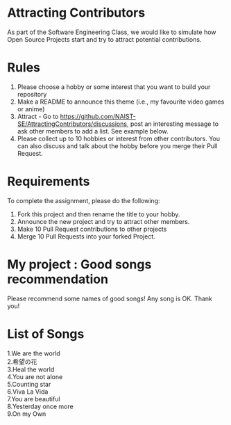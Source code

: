 # Attracting Contributors
As part of the Software Engineering Class, we would like to simulate how Open Source Projects start and try to attract potential contributions.

# Rules

1. Please choose a hobby or some interest that you want to build your repository
2. Make a README to announce this theme (i.e., my favourite video games or anime)
3. Attract - Go to https://github.com/NAIST-SE/AttractingContributors/discussions, post an interesting message to ask other members to add a list. See example below.
4. Please collect up to 10 hobbies or interest from other contributors. You can also discuss and talk about the hobby before you merge their Pull Request.

# Requirements
To complete the assignment, please do the following:
1. Fork this project and then rename the title to your hobby. 
2. Announce the new project and try to attract other members.
3. Make 10 Pull Request contributions to other projects
4. Merge 10 Pull Requests into your forked Project.

# My project : Good songs recommendation
Please recommend some names of good songs! Any song is OK. Thank you!

# List of Songs
1.We are the world<br>
2.希望の花<br>
3.Heal the world<br>
4.You are not alone<br>
5.Counting star<br>
6.Viva La Vida<br>
7.You are beautiful<br>
8.Yesterday once more<br>
9.On my Own<br>

